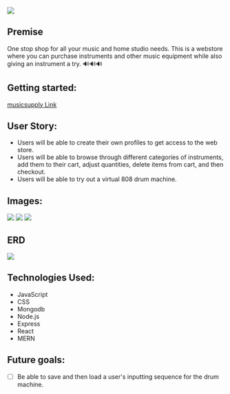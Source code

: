 <img src="https://i.imgur.com/lkDjAg5.png">

## Premise

One stop shop for all your music and home studio needs. This is a webstore where you can purchase instruments and other music equipment while also giving an instrument a try. 🔊🔊🔊

## Getting started:

[musicsupply Link](https://musicsupply.herokuapp.com/)

## User Story:

- Users will be able to create their own profiles to get access to the web store.
- Users will be able to browse through different categories of instruments, add them to their cart, adjust quantities, delete items from cart, and then checkout.
- Users will be able to try out a virtual 808 drum machine.

## Images:

<img src="https://i.imgur.com/U2kPmfY.png">

<img src="https://i.imgur.com/yMIx12W.png">

<img src="https://i.imgur.com/Sfhju0G.png">

## ERD

<img src="https://i.imgur.com/EplIXxn.png">

## Technologies Used:

- JavaScript
- CSS
- Mongodb
- Node.js
- Express
- React
- MERN

## Future goals:

- [ ] Be able to save and then load a user's inputting sequence for the drum machine.
